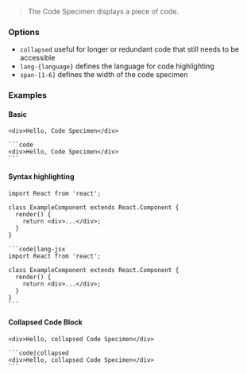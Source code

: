 
> The Code Specimen displays a piece of code.

### Options

- `collapsed` useful for longer or redundant code that still needs to be accessible
- `lang-{language}` defines the language for code highlighting
- `span-[1-6]` defines the width of the code specimen

### Examples

#### Basic

```code
<div>Hello, Code Specimen</div>
```

````code
```code
<div>Hello, Code Specimen</div>
```
````

#### Syntax highlighting

```code|lang-jsx
import React from 'react';

class ExampleComponent extends React.Component {
  render() {
    return <div>...</div>;
  }
}

```

````code|lang-markdown
```code|lang-jsx
import React from 'react';

class ExampleComponent extends React.Component {
  render() {
    return <div>...</div>;
  }
}
```
````

#### Collapsed Code Block

```code|collapsed
<div>Hello, collapsed Code Specimen</div>
```

````code|lang-markdown
```code|collapsed
<div>Hello, collapsed Code Specimen</div>
```
````
